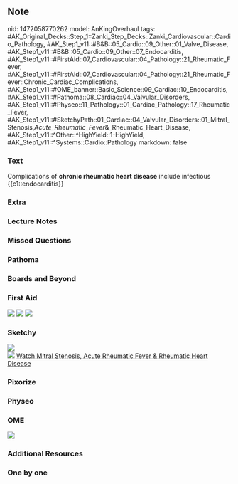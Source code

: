 ## Note
nid: 1472058770262
model: AnKingOverhaul
tags: #AK_Original_Decks::Step_1::Zanki_Step_Decks::Zanki_Cardiovascular::Cardio_Pathology, #AK_Step1_v11::#B&B::05_Cardio::09_Other::01_Valve_Disease, #AK_Step1_v11::#B&B::05_Cardio::09_Other::07_Endocarditis, #AK_Step1_v11::#FirstAid::07_Cardiovascular::04_Pathology::21_Rheumatic_Fever, #AK_Step1_v11::#FirstAid::07_Cardiovascular::04_Pathology::21_Rheumatic_Fever::Chronic_Cardiac_Complications, #AK_Step1_v11::#OME_banner::Basic_Science::09_Cardiac::10_Endocarditis, #AK_Step1_v11::#Pathoma::08_Cardiac::04_Valvular_Disorders, #AK_Step1_v11::#Physeo::11_Pathology::01_Cardiac_Pathology::17_Rheumatic_Fever, #AK_Step1_v11::#SketchyPath::01_Cardiac::04_Valvular_Disorders::01_Mitral_Stenosis,_Acute_Rheumatic_Fever_&_Rheumatic_Heart_Disease, #AK_Step1_v11::^Other::^HighYield::1-HighYield, #AK_Step1_v11::^Systems::Cardio::Pathology
markdown: false

### Text
<div>
  <div>
    Complications of <b>chronic rheumatic heart disease</b> include
    infectious {{c1::endocarditis}}
  </div>
</div>

### Extra


### Lecture Notes


### Missed Questions


### Pathoma


### Boards and Beyond


### First Aid
<img src="tmpxjiP4Y.png"> <img src="tmpPWkmcx.png"> <img src=
"tmpr4FhLf.png">

### Sketchy
<div><img src=
"SketchyMedical-2019-12-19%2011-27-15_1566160514431.jpg"></div><img src="Zoverall%20picture%20(19)_1566160514431.jpg">
<a href=
"https://dashboard.sketchy.com/study/medical/courses/medical-pathophysiology/units/medical-pathophysiology-cardiac/videos/medical-pathophysiology-cardiac-valvular-disorders-mitral-stenosis-acute-rheumatic-fever-and-rheumatic-heart-disease?utm_source=anki&utm_medium=partnership&utm_campaign=february_update&utm_content=medical">
Watch Mitral Stenosis, Acute Rheumatic Fever & Rheumatic Heart
Disease</a>

### Pixorize


### Physeo


### OME
<div class="ome-widget">
  <a href=
  "https://onlinemeded.org/spa/cardiac/endocarditis/acquire?ref=anki">
  <img src="_OME_AnkiFlashcards_Lesson_3.png"></a>
</div>

### Additional Resources


### One by one

